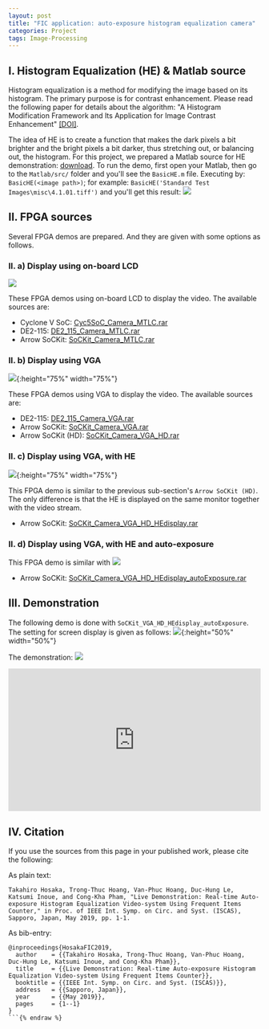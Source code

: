 ```yaml
---
layout: post
title: "FIC application: auto-exposure histogram equalization camera"
categories: Project
tags: Image-Processing
---
```

<style>
  .container {
    position: relative;
    width: 100%;
    height: 0;
    padding-bottom: 56.25%;
  }
  .video {
    position: absolute;
    top: 0;
    left: 0;
    width: 100%;
    height: 100%;
  }
</style>

## I. Histogram Equalization (HE) & Matlab source

Histogram equalization is a method for modifying the image based on its histogram. The primary purpose is for contrast enhancement. Please read the following paper for details about the algorithm: "A Histogram Modification Framework and Its Application for Image Contrast Enhancement" [[DOI]](https://doi.org/10.1109/TIP.2009.2021548).

The idea of HE is to create a function that makes the dark pixels a bit brighter and the bright pixels a bit darker, thus stretching out, or balancing out, the histogram. For this project, we prepared a Matlab source for HE demonstration: [download](/assets/sources/FICVideo/Matlab.rar). To run the demo, first open your Matlab, then go to the ```Matlab/src/``` folder and you'll see the ```BasicHE.m``` file. Executing by: ```BasicHE(<image path>)```; for example: ```BasicHE('Standard Test Images\misc\4.1.01.tiff')``` and you'll get this result:
![](/assets/sources/FICVideo/ex.jpg)

## II. FPGA sources

Several FPGA demos are prepared. And they are given with some options as follows.

### II. a) Display using on-board LCD

![](/assets/sources/FICVideo/demo.jpg)

These FPGA demos using on-board LCD to display the video. The available sources are:
  - Cyclone V SoC: [Cyc5SoC_Camera_MTLC.rar](/assets/sources/FICVideo/Cyc5SoC_Camera_MTLC.rar)
  - DE2-115: [DE2_115_Camera_MTLC.rar](/assets/sources/FICVideo/DE2_115_Camera_MTLC.rar)
  - Arrow SoCKit: [SoCKit_Camera_MTLC.rar](/assets/sources/FICVideo/SoCKit_Camera_MTLC.rar)

### II. b) Display using VGA

![](/assets/sources/FICVideo/demo_HD.jpg){:height="75%" width="75%"}

These FPGA demos using VGA to display the video. The available sources are:
  - DE2-115:            [DE2_115_Camera_VGA.rar](/assets/sources/FICVideo/DE2_115_Camera_VGA.rar)
  - Arrow SoCKit:       [SoCKit_Camera_VGA.rar](/assets/sources/FICVideo/SoCKit_Camera_VGA.rar)
  - Arrow SoCKit (HD):  [SoCKit_Camera_VGA_HD.rar](/assets/sources/FICVideo/SoCKit_Camera_VGA_HD.rar)

### II. c) Display using VGA, with HE

![](/assets/sources/FICVideo/demo_HD_HEdisplay.jpg){:height="75%" width="75%"}

This FPGA demo is similar to the previous sub-section's ```Arrow SoCKit (HD)```. The only difference is that the HE is displayed on the same monitor together with the video stream.
  - Arrow SoCKit: [SoCKit_Camera_VGA_HD_HEdisplay.rar](/assets/sources/FICVideo/SoCKit_Camera_VGA_HD_HEdisplay.rar)

### II. d) Display using VGA, with HE and auto-exposure

This FPGA demo is similar with 
![](/assets/sources/FICVideo/demo_HD_HEdisplay_autoExposure.jpg)

  - Arrow SoCKit: [SoCKit_Camera_VGA_HD_HEdisplay_autoExposure.rar](/assets/sources/FICVideo/SoCKit_Camera_VGA_HD_HEdisplay_autoExposure.rar)

## III. Demonstration

The following demo is done with ```SoCKit_VGA_HD_HEdisplay_autoExposure```. The setting for screen display is given as follows:
![](/assets/sources/FICVideo/MonitorDisplay.jpg){:height="50%" width="50%"}

The demonstration:
![](/assets/sources/FICVideo/video.jpg)
<div class="container">
  <iframe src="https://www.youtube.com/embed/vkjfccmxcKw?autoplay=1&loop=1&mute=1" frameborder="0" allowfullscreen class="video"></iframe>
</div>

## IV. Citation

If you use the sources from this page in your published work, please cite the following:

As plain text:

```Takahiro Hosaka, Trong-Thuc Hoang, Van-Phuc Hoang, Duc-Hung Le, Katsumi Inoue, and Cong-Kha Pham, "Live Demonstration: Real-time Auto-exposure Histogram Equalization Video-system Using Frequent Items Counter," in Proc. of IEEE Int. Symp. on Circ. and Syst. (ISCAS), Sapporo, Japan, May 2019, pp. 1-1.```

As bib-entry:
```{% raw %}
@inproceedings{HosakaFIC2019,
  author    = {{Takahiro Hosaka, Trong-Thuc Hoang, Van-Phuc Hoang, Duc-Hung Le, Katsumi Inoue, and Cong-Kha Pham}},
  title     = {{Live Demonstration: Real-time Auto-exposure Histogram Equalization Video-system Using Frequent Items Counter}},
  booktitle = {{IEEE Int. Symp. on Circ. and Syst. (ISCAS)}},
  address   = {{Sapporo, Japan}},
  year      = {{May 2019}},
  pages     = {1--1}
}
```{% endraw %}
